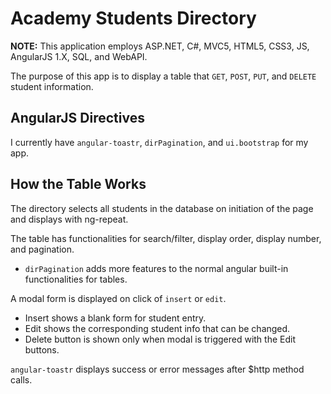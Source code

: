 # Academy Students Directory

**NOTE:** This application employs ASP.NET, C#, MVC5, HTML5, CSS3, JS, AngularJS 1.X, SQL, and WebAPI.

The purpose of this app is to display a table that `GET`, `POST`, `PUT`, and `DELETE` student information.

## AngularJS Directives

I currently have `angular-toastr`, `dirPagination`, and `ui.bootstrap` for my app.

## How the Table Works

The directory selects all students in the database on initiation of the page and displays with ng-repeat.

The table has functionalities for search/filter, display order, display number, and pagination.

* `dirPagination` adds more features to the normal angular built-in functionalities for tables.

A modal form is displayed on click of `insert` or `edit`. 

* Insert shows a blank form for student entry. 
* Edit shows the corresponding student info that can be changed.
* Delete button is shown only when modal is triggered with the Edit buttons.

`angular-toastr` displays success or error messages after $http method calls.
